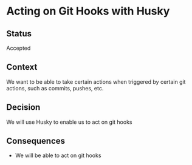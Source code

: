 # Acting on Git Hooks with Husky

## Status
Accepted

## Context
We want to be able to take certain actions when triggered by certain git actions, such as commits, pushes, etc.

## Decision
We will use Husky to enable us to act on git hooks

## Consequences
- We will be able to act on git hooks